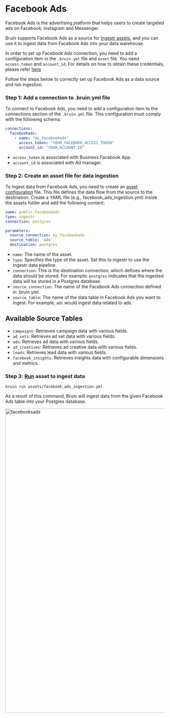 # Facebook Ads
Facebook Ads is the advertising platform that helps users to create targeted ads on Facebook, Instagram and Messenger.

Bruin supports Facebook Ads as a source for [Ingestr assets](/assets/ingestr), and you can use it to ingest data from Facebook Ads into your data warehouse.

In order to set up Facebook Ads connection, you need to add a configuration item in the `.bruin.yml` file and `asset` file. You need `access_token` and `account_id`. For details on how to obtain these credentials, please refer [here](https://dlthub.com/docs/dlt-ecosystem/verified-sources/facebook_ads#grab-credentials)

Follow the steps below to correctly set up Facebook Ads as a data source and run ingestion.

### Step 1: Add a connection to .bruin.yml file
To connect to Facebook Ads, you need to add a configuration item to the connections section of the `.bruin.yml` file. This configuration must comply with the following schema:

```yaml
connections:
  facebookads:
    - name: "my_facebookads"
      access_token: "YOUR_FACEBOOK_ACCESS_TOKEN"
      account_id: "YOUR_ACCOUNT_ID"
```
- `access_token` is associated with Business Facebook App.
- `account_id`  is associated with Ad manager.

### Step 2: Create an asset file for data ingestion
To ingest data from Facebook Ads, you need to create an [asset configuration](/assets/ingestr#asset-structure) file. This file defines the data flow from the source to the destination. Create a YAML file (e.g., facebook_ads_ingestion.yml) inside the assets folder and add the following content:

```yaml
name: public.facebookads
type: ingestr
connection: postgres

parameters:
  source_connection: my_facebookads
  source_table: 'ads'
  destination: postgres
```

- `name`: The name of the asset.
- `type`: Specifies the type of the asset. Set this to ingestr to use the ingestr data pipeline.
- `connection`: This is the destination connection, which defines where the data should be stored. For example: `postgres` indicates that the ingested data will be stored in a Postgres database.
- `source_connection`: The name of the  Facebook Ads connection defined in .bruin.yml.
- `source_table`: The name of the data table in Facebook Ads you want to ingest. For example, `ads` would ingest data related to ads.

## Available Source Tables

- `campaigns`: Retrieves campaign data with various fields.
- `ad_sets`: Retrieves ad set data with various fields.
- `ads`: Retrieves ad data with various fields.
- `ad_creatives`: Retrieves ad creative data with various fields.
- `leads`: Retrieves lead data with various fields.
- `facebook_insights`: Retrieves insights data with configurable dimensions and metrics.

### Step 3: [Run](/commands/run) asset to ingest data
```     
bruin run assets/facebook_ads_ingestion.yml
```
As a result of this command, Bruin will ingest data from the given Facebook Ads table into your Postgres database.


<img width="962" alt="facebooksads" src="https://github.com/user-attachments/assets/7476fb59-8885-4c76-95d4-f150cac2d423">

